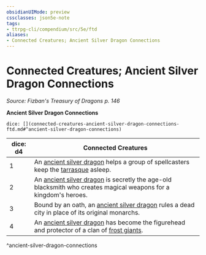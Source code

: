 ```yaml
---
obsidianUIMode: preview
cssclasses: json5e-note
tags:
- ttrpg-cli/compendium/src/5e/ftd
aliases:
- Connected Creatures; Ancient Silver Dragon Connections
---
```

# Connected Creatures; Ancient Silver Dragon Connections
*Source: Fizban's Treasury of Dragons p. 146* 

**Ancient Silver Dragon Connections**

`dice: [](connected-creatures-ancient-silver-dragon-connections-ftd.md#^ancient-silver-dragon-connections)`

| dice: d4 | Connected Creatures |
|----------|---------------------|
| 1 | An [ancient silver dragon](Інструменти%20ДМ/CLI/bestiary/dragon/ancient-silver-dragon-xmm.md) helps a group of spellcasters keep the [tarrasque](Інструменти%20ДМ/CLI/bestiary/monstrosity/tarrasque-xmm.md) asleep. |
| 2 | An [ancient silver dragon](Інструменти%20ДМ/CLI/bestiary/dragon/ancient-silver-dragon-xmm.md) is secretly the age-old blacksmith who creates magical weapons for a kingdom's heroes. |
| 3 | Bound by an oath, an [ancient silver dragon](Інструменти%20ДМ/CLI/bestiary/dragon/ancient-silver-dragon-xmm.md) rules a dead city in place of its original monarchs. |
| 4 | An [ancient silver dragon](Інструменти%20ДМ/CLI/bestiary/dragon/ancient-silver-dragon-xmm.md) has become the figurehead and protector of a clan of [frost giants](Інструменти%20ДМ/CLI/bestiary/giant/frost-giant-xmm.md). |
^ancient-silver-dragon-connections